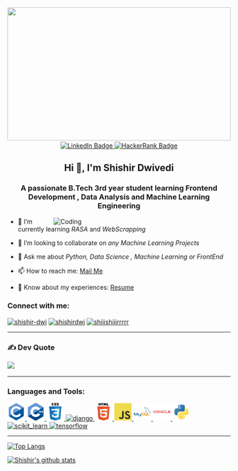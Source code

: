 
<div id="header" align="center">
        <img src="https://i.pinimg.com/originals/b4/e3/71/b4e371619042d1e80918d09904e90f7d.gif" width="100%" height="300"/>
</div>
<div id="badges1" align="center">
        <a href="https://www.linkedin.com/in/shishir-dwi">
          <img src="https://img.shields.io/badge/LinkedIn-blue?style=for-the-badge&logo=linkedin&logoColor=white" alt="LinkedIn Badge"/>
        </a>
        <a href="https://www.hackerrank.com/ShishirDwi">
          <img src="https://img.shields.io/badge/-HackerRank-green?style=for-the-badge&logo=hackerrank&logoColor=black" alt="HackerRank Badge"/>
        </a>
</div

 ---


<h2 align="center"> Hi 👋, I'm Shishir Dwivedi</h2>
<h3 align="center">A passionate B.Tech 3rd year student learning Frontend Development , Data Analysis and Machine Learning Engineering</h3>
<img align="right" alt="Coding" width="400" src="https://i.pinimg.com/originals/54/e3/7d/54e37d8074ebcde1d96c77d7b2a7f310.gif">

- 🌱 I’m currently learning  *RASA* and *WebScrapping*

- 👯 I’m looking to collaborate on  *any Machine Learning Projects*

- 💬 Ask me about  *Python, Data Science , Machine Learning or FrontEnd*

- :mailbox: How to reach me: <a href="mailto:shishir-dwivedi@outlook.com">Mail Me</a>

- 📄 Know about my experiences: [Resume](https://drive.google.com/file/d/16BWCkh3YNTTdKof4HYwwG2RsNhpXrEZd/view?usp=sharing)

<h3 align="left">Connect with me:</h3>
<p align="left">
<a href="https://linkedin.com/in/shishir-dwi" target="blank"><img align="center" src="https://raw.githubusercontent.com/rahuldkjain/github-profile-readme-generator/master/src/images/icons/Social/linked-in-alt.svg" alt="shishir-dwi" height="30" width="40" /></a>
<a href="https://www.hackerrank.com/shishirdwi" target="blank"><img align="center" src="https://raw.githubusercontent.com/rahuldkjain/github-profile-readme-generator/master/src/images/icons/Social/hackerrank.svg" alt="shishirdwi" height="30" width="40" /></a>
<a href="https://instagram.com/shiiishiiirrrrr" target="blank"><img align="center" src="https://raw.githubusercontent.com/rahuldkjain/github-profile-readme-generator/master/src/images/icons/Social/instagram.svg" alt="shiiishiiirrrrr" height="30" width="40" /></a>
</p>

---
### ✍️ Dev Quote
![](https://quotes-github-readme.vercel.app/api?type=horizontal&theme=radical)

---
<h3 align="left">Languages and Tools:</h3>
<p align="left"> <a href="https://www.cprogramming.com/" target="_blank" rel="noreferrer"> <img src="https://raw.githubusercontent.com/devicons/devicon/master/icons/c/c-original.svg" alt="c" width="40" height="40"/> </a> <a href="https://www.w3schools.com/cpp/" target="_blank" rel="noreferrer"> <img src="https://raw.githubusercontent.com/devicons/devicon/master/icons/cplusplus/cplusplus-original.svg" alt="cplusplus" width="40" height="40"/> </a> <a href="https://www.w3schools.com/css/" target="_blank" rel="noreferrer"> <img src="https://raw.githubusercontent.com/devicons/devicon/master/icons/css3/css3-original-wordmark.svg" alt="css3" width="40" height="40"/> </a>  <a href="https://www.djangoproject.com/" target="_blank" rel="noreferrer"> <img src="https://cdn.worldvectorlogo.com/logos/django.svg" alt="django" width="40" height="40"/> </a>  <a href="https://www.w3.org/html/" target="_blank" rel="noreferrer"> <img src="https://raw.githubusercontent.com/devicons/devicon/master/icons/html5/html5-original-wordmark.svg" alt="html5" width="40" height="40"/> </a> <a href="https://developer.mozilla.org/en-US/docs/Web/JavaScript" target="_blank" rel="noreferrer"> <img src="https://raw.githubusercontent.com/devicons/devicon/master/icons/javascript/javascript-original.svg" alt="javascript" width="40" height="40"/> </a> <a href="https://www.mysql.com/" target="_blank" rel="noreferrer"> <img src="https://raw.githubusercontent.com/devicons/devicon/master/icons/mysql/mysql-original-wordmark.svg" alt="mysql" width="40" height="40"/> </a> <a href="https://www.oracle.com/" target="_blank" rel="noreferrer"> <img src="https://raw.githubusercontent.com/devicons/devicon/master/icons/oracle/oracle-original.svg" alt="oracle" width="40" height="40"/> </a> <a href="https://www.python.org" target="_blank" rel="noreferrer"> <img src="https://raw.githubusercontent.com/devicons/devicon/master/icons/python/python-original.svg" alt="python" width="40" height="40"/> </a> <a href="https://scikit-learn.org/" target="_blank" rel="noreferrer"> <img src="https://upload.wikimedia.org/wikipedia/commons/0/05/Scikit_learn_logo_small.svg" alt="scikit_learn" width="40" height="40"/> </a> <a href="https://www.tensorflow.org" target="_blank" rel="noreferrer"> <img src="https://www.vectorlogo.zone/logos/tensorflow/tensorflow-icon.svg" alt="tensorflow" width="40" height="40"/> </a> </p>

---
<!-- <p><img align="left" src="https://github-readme-stats.vercel.app/api/top-langs?username=shishir-dwi&show_icons=true&locale=en&layout=compact" alt="shishir-dwi" /></p> -->

<!-- <p><img align="center" src="https://github-readme-stats.vercel.app/api?username=shishir-dwi&show_icons=true&locale=en" alt="shishir-dwi" width="400"/></p> -->

[![Top Langs](https://github-readme-stats.vercel.app/api/top-langs/?username=shishir-dwi&layout=compact&theme=vision-friendly-dark)](https://github.com/anuraghazra/github-readme-stats)

[![Shishir's github stats](https://github-readme-stats.vercel.app/api?username=shishir-dwi&count_private=true&show_icons=true&theme=radical&hide_rank=false)](https://github.com/anuraghazra/github-readme-stats)
